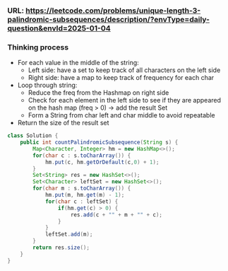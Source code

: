 ### URL: https://leetcode.com/problems/unique-length-3-palindromic-subsequences/description/?envType=daily-question&envId=2025-01-04


### Thinking process
- For each value in the middle of the string:
  - Left side: have a set to keep track of all characters on the left side
  - Right side: have a map to keep track of frequency for each char
- Loop through string:
  - Reduce the freq from the Hashmap on right side
  - Check for each element in the left side to see if they are appeared on the hash map (freq > 0) -> add the result Set
  - Form a String from char left and char middle to avoid repeatable
- Return the size of the result set

```java
class Solution {
    public int countPalindromicSubsequence(String s) {
        Map<Character, Integer> hm = new HashMap<>();
        for(char c : s.toCharArray()) {
            hm.put(c, hm.getOrDefault(c,0) + 1);
        }
        Set<String> res = new HashSet<>();
        Set<Character> leftSet = new HashSet<>();
        for(char m : s.toCharArray()) {
            hm.put(m, hm.get(m) - 1);
            for(char c : leftSet) {
                if(hm.get(c) > 0) {
                    res.add(c + "" + m + "" + c);
                }
            }
            leftSet.add(m);
        }
        return res.size();
    }
}
```